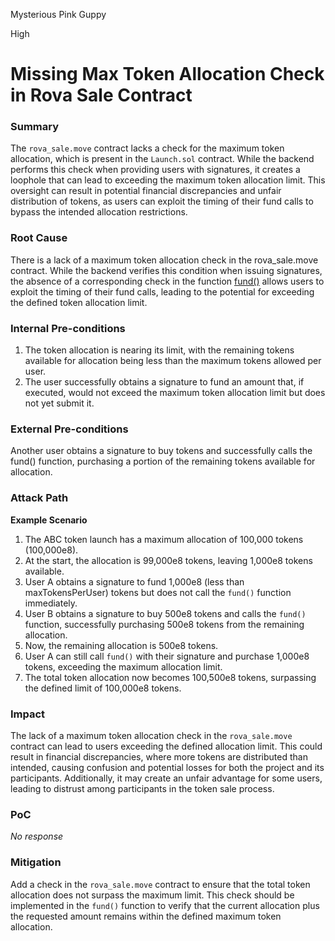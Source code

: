 Mysterious Pink Guppy

High

# Missing Max Token Allocation Check in Rova Sale Contract

### Summary

The `rova_sale.move` contract lacks a check for the maximum token allocation, which is present in the `Launch.sol` contract. While the backend performs this check when providing users with signatures, it creates a loophole that can lead to exceeding the maximum token allocation limit. This oversight can result in potential financial discrepancies and unfair distribution of tokens, as users can exploit the timing of their fund calls to bypass the intended allocation restrictions.


### Root Cause

There is a lack of a maximum token allocation check in the rova_sale.move contract. While the backend verifies this condition when issuing signatures, the absence of a corresponding check in the function [fund()](https://github.com/sherlock-audit/2025-02-rova/blob/53fb6d71d253676bfbd00926e8f217f40c62d8c5/rova-movement-contracts/sources/rova_sale.move#L125) allows users to exploit the timing of their fund calls, leading to the potential for exceeding the defined token allocation limit.

### Internal Pre-conditions

1. The token allocation is nearing its limit, with the remaining tokens available for allocation being less than the maximum tokens allowed per user.
2. The user successfully obtains a signature to fund an amount that, if executed, would not exceed the maximum token allocation limit but does not yet submit it.

### External Pre-conditions

Another user obtains a signature to buy tokens and successfully calls the fund() function, purchasing a portion of the remaining tokens available for allocation.

### Attack Path

**Example Scenario**
1. The ABC token launch has a maximum allocation of 100,000 tokens (100,000e8).
2. At the start, the allocation is 99,000e8 tokens, leaving 1,000e8 tokens available.
3. User A obtains a signature to fund 1,000e8 (less than maxTokensPerUser) tokens but does not call the `fund()` function immediately.
4. User B obtains a signature to buy 500e8 tokens and calls the `fund()` function, successfully purchasing 500e8 tokens from the remaining allocation.
5. Now, the remaining allocation is 500e8 tokens.
6. User A can still call `fund()` with their signature and purchase 1,000e8 tokens, exceeding the maximum allocation limit.
7. The total token allocation now becomes 100,500e8 tokens, surpassing the defined limit of 100,000e8 tokens.


### Impact

The lack of a maximum token allocation check in the `rova_sale.move` contract can lead to users exceeding the defined allocation limit. This could result in financial discrepancies, where more tokens are distributed than intended, causing confusion and potential losses for both the project and its participants. Additionally, it may create an unfair advantage for some users, leading to distrust among participants in the token sale process.


### PoC

_No response_

### Mitigation

Add a check in the `rova_sale.move` contract to ensure that the total token allocation does not surpass the maximum limit. This check should be implemented in the `fund()` function to verify that the current allocation plus the requested amount remains within the defined maximum token allocation.
